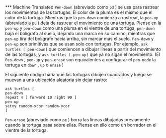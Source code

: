 ﻿*** Machine Translated
`Pen-down` (abreviado como `pd` ) se usa para rastrear los movimientos de las tortugas. El color de la pluma es el mismo que el color de la tortuga. Mientras que la `pen-down` comienza a rastrear, la `pen-up` (abreviado a `pu` ) deja de rastrear el movimiento de una tortuga. Piense en la `pen-up` y `pen-down` como una pluma en el vientre de una tortuga; `pen-down` baja el bolígrafo al suelo, dejando una marca en su camino, mientras que `pen-up` tira del bolígrafo hacia arriba, sin marcar más el suelo. `Pen-down` y `pen-up` son primitivas que se usan solo con tortugas. Por ejemplo, `ask turtles [ pen-down]` que comiencen a dibujar líneas a partir del movimiento de las tortugas, y `ask turtles [ pen-up]` que ya no sigan el movimiento. (El `Pen-down` , `pen-up` y `pen-erase` son equivalentes a configurar el `pen-mode` la tortuga en `down` , `up` o `erase` )

El siguiente código haría que las tortugas dibujen cuadrados y luego se muevan a una ubicación aleatoria sin dejar rastro:


    ask turtles [
    pen-down
    repeat 4 [ forward 10 right 90 ]
    pen-up
    setxy random-xcor random-ycor
    ]


`Pen-erase` (abreviado como `pe` ) borra las líneas dibujadas previamente cuando la tortuga pasa sobre ellas. Piense en ello como un borrador en el vientre de la tortuga.
